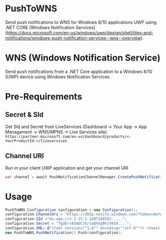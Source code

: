 # PushToWNS
Send push notifications to WNS for Windows 8/10 applications UWP using .NET CORE [Windows Notification Services] (https://docs.microsoft.com/en-us/windows/uwp/design/shell/tiles-and-notifications/windows-push-notification-services--wns--overview). 
# WNS (Windows Notification Service)
Send push notifications from a .NET Core application to a Windows 8/10 (UWP) device using Windows Notification Services.
# Pre-Requirements
## Secret & SId
Get SId and Secret from LiveServices (Dashboard -> Your App -> App Managament -> WNS/MPNS -> Live Services site)
```https://partner.microsoft.com/en-us/dashboard/products/<-YourProductId->/liveservices```
## Channel URI
Run in your client UWP application and get your channel URI
```c#
var channel = await PushNotificationChannelManager.CreatePushNotificationChannelForApplicationAsync();
```
# Usage
```c#
PushToWNS.Configuration configuration = new Configuration();
configuration.ChannelUri = "https://db5p.notify.windows.com/?token=AwYAAADKCTA6i4....";
configuration.SId ="ms-app://s-1-15-2-1407194542-....";
configuration.Secret = "fgOErrASmDC7X/jwQhbg9hjVKS9....";
configuration.XML= @"<?xml version=""1.0"" encoding=""utf-8""?> <toast launch=""<-Your Data->""> <visual baseUri=""""> <binding template=""ToastGeneric""> <text>🔥 Hello World</text> <image src=""https://d1q6f0aelx0por.cloudfront.net/product-logos/5431a80b-9ab9-486c-906a-e3d4b5ccaa96-hello-world.png"" /> </binding> </visual> <audio src=""ms-winsoundevent:Notification.Looping.Alarm9"" /> <actions /> </toast>";
new PushToWNS.PushNotification().Push(configuration);
```
